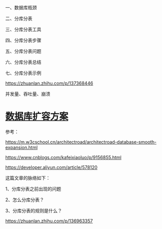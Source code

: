 一、数据库瓶颈

二、分库分表

三、分库分表工具

四、分库分表步骤

五、分库分表问题

六、分库分表总结

七、分库分表示例

https://zhuanlan.zhihu.com/p/137368446

并发量、吞吐量、崩溃

# [数据库扩容方案](https://www.cnblogs.com/xuwc/p/14122187.html)

参考：

https://m.w3cschool.cn/architectroad/architectroad-database-smooth-expansion.html

https://www.cnblogs.com/kafeixiaoluo/p/9156855.html

https://developer.aliyun.com/article/578120

这篇文章的脉络如下：

1、分库分表之前出现的问题

2、怎么分库分表？

3、分库分表的规则是什么？

https://zhuanlan.zhihu.com/p/136963357